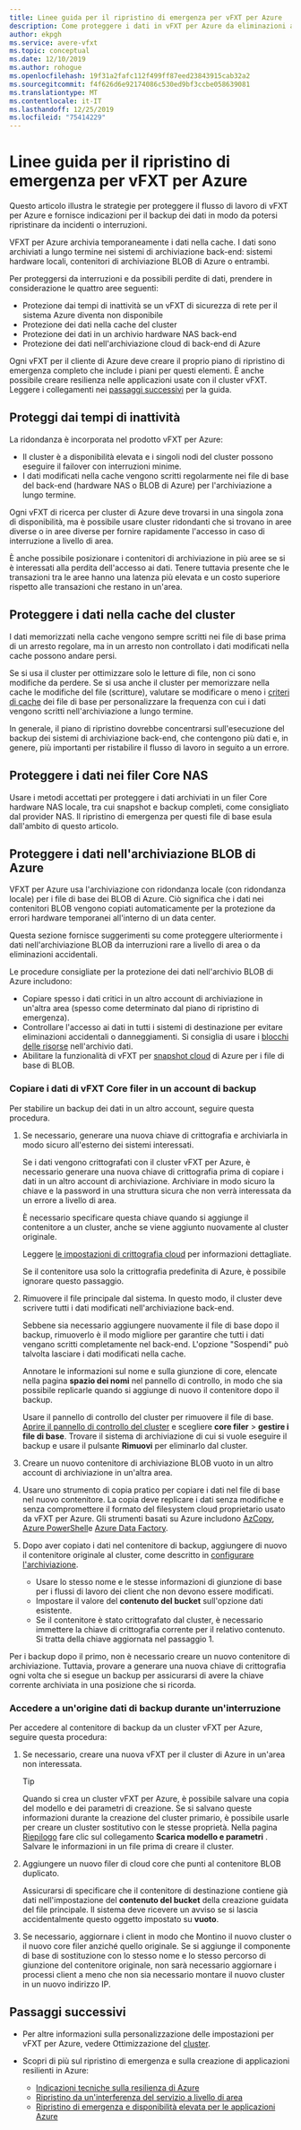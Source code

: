 ```yaml
---
title: Linee guida per il ripristino di emergenza per vFXT per Azure
description: Come proteggere i dati in vFXT per Azure da eliminazioni accidentali o interruzioni
author: ekpgh
ms.service: avere-vfxt
ms.topic: conceptual
ms.date: 12/10/2019
ms.author: rohogue
ms.openlocfilehash: 19f31a2fafc112f499ff87eed23843915cab32a2
ms.sourcegitcommit: f4f626d6e92174086c530ed9bf3ccbe058639081
ms.translationtype: MT
ms.contentlocale: it-IT
ms.lasthandoff: 12/25/2019
ms.locfileid: "75414229"
---
```

# <a name="disaster-recovery-guidance-for-avere-vfxt-for-azure"></a>Linee guida per il ripristino di emergenza per vFXT per Azure

Questo articolo illustra le strategie per proteggere il flusso di lavoro di vFXT per Azure e fornisce indicazioni per il backup dei dati in modo da potersi ripristinare da incidenti o interruzioni.

VFXT per Azure archivia temporaneamente i dati nella cache. I dati sono archiviati a lungo termine nei sistemi di archiviazione back-end: sistemi hardware locali, contenitori di archiviazione BLOB di Azure o entrambi.

Per proteggersi da interruzioni e da possibili perdite di dati, prendere in considerazione le quattro aree seguenti:

* Protezione dai tempi di inattività se un vFXT di sicurezza di rete per il sistema Azure diventa non disponibile
* Protezione dei dati nella cache del cluster
* Protezione dei dati in un archivio hardware NAS back-end
* Protezione dei dati nell'archiviazione cloud di back-end di Azure

Ogni vFXT per il cliente di Azure deve creare il proprio piano di ripristino di emergenza completo che include i piani per questi elementi. È anche possibile creare resilienza nelle applicazioni usate con il cluster vFXT. Leggere i collegamenti nei [passaggi successivi](#next-steps) per la guida.

## <a name="protect-against-downtime"></a>Proteggi dai tempi di inattività

La ridondanza è incorporata nel prodotto vFXT per Azure:

* Il cluster è a disponibilità elevata e i singoli nodi del cluster possono eseguire il failover con interruzioni minime.
* I dati modificati nella cache vengono scritti regolarmente nei file di base del back-end (hardware NAS o BLOB di Azure) per l'archiviazione a lungo termine.

Ogni vFXT di ricerca per cluster di Azure deve trovarsi in una singola zona di disponibilità, ma è possibile usare cluster ridondanti che si trovano in aree diverse o in aree diverse per fornire rapidamente l'accesso in caso di interruzione a livello di area.

È anche possibile posizionare i contenitori di archiviazione in più aree se si è interessati alla perdita dell'accesso ai dati. Tenere tuttavia presente che le transazioni tra le aree hanno una latenza più elevata e un costo superiore rispetto alle transazioni che restano in un'area.

## <a name="protect-data-in-the-cluster-cache"></a>Proteggere i dati nella cache del cluster

I dati memorizzati nella cache vengono sempre scritti nei file di base prima di un arresto regolare, ma in un arresto non controllato i dati modificati nella cache possono andare persi.

Se si usa il cluster per ottimizzare solo le letture di file, non ci sono modifiche da perdere. Se si usa anche il cluster per memorizzare nella cache le modifiche del file (scritture), valutare se modificare o meno i [criteri di cache](https://azure.github.io/Avere/legacy/ops_guide/4_7/html/gui_manage_cache_policies.html) dei file di base<!-- link to legacy doc --> per personalizzare la frequenza con cui i dati vengono scritti nell'archiviazione a lungo termine.

In generale, il piano di ripristino dovrebbe concentrarsi sull'esecuzione del backup dei sistemi di archiviazione back-end, che contengono più dati e, in genere, più importanti per ristabilire il flusso di lavoro in seguito a un errore.

## <a name="protect-data-in-nas-core-filers"></a>Proteggere i dati nei filer Core NAS

Usare i metodi accettati per proteggere i dati archiviati in un filer Core hardware NAS locale, tra cui snapshot e backup completi, come consigliato dal provider NAS. Il ripristino di emergenza per questi file di base esula dall'ambito di questo articolo.

## <a name="protect-data-in-azure-blob-storage"></a>Proteggere i dati nell'archiviazione BLOB di Azure

VFXT per Azure usa l'archiviazione con ridondanza locale (con ridondanza locale) per i file di base dei BLOB di Azure. Ciò significa che i dati nei contenitori BLOB vengono copiati automaticamente per la protezione da errori hardware temporanei all'interno di un data center.

Questa sezione fornisce suggerimenti su come proteggere ulteriormente i dati nell'archiviazione BLOB da interruzioni rare a livello di area o da eliminazioni accidentali.

Le procedure consigliate per la protezione dei dati nell'archivio BLOB di Azure includono:

* Copiare spesso i dati critici in un altro account di archiviazione in un'altra area (spesso come determinato dal piano di ripristino di emergenza).
* Controllare l'accesso ai dati in tutti i sistemi di destinazione per evitare eliminazioni accidentali o danneggiamenti. Si consiglia di usare i [blocchi delle risorse](../azure-resource-manager/resource-group-lock-resources.md) nell'archivio dati.
* Abilitare la funzionalità di vFXT per [snapshot cloud](<https://azure.github.io/Avere/legacy/ops_guide/4_7/html/gui_cloud_snapshot_policies.html>) di Azure per i file di base di BLOB.

### <a name="copy-avere-vfxt-core-filer-data-to-a-backup-account"></a>Copiare i dati di vFXT Core filer in un account di backup

Per stabilire un backup dei dati in un altro account, seguire questa procedura.

1. Se necessario, generare una nuova chiave di crittografia e archiviarla in modo sicuro all'esterno dei sistemi interessati.

   Se i dati vengono crittografati con il cluster vFXT per Azure, è necessario generare una nuova chiave di crittografia prima di copiare i dati in un altro account di archiviazione. Archiviare in modo sicuro la chiave e la password in una struttura sicura che non verrà interessata da un errore a livello di area.

   È necessario specificare questa chiave quando si aggiunge il contenitore a un cluster, anche se viene aggiunto nuovamente al cluster originale.

   Leggere [le impostazioni di crittografia cloud](<https://azure.github.io/Avere/legacy/ops_guide/4_7/html/gui_cloud_encryption_settings.html>)<!-- link to legacy doc site --> per informazioni dettagliate.

   Se il contenitore usa solo la crittografia predefinita di Azure, è possibile ignorare questo passaggio.

1. Rimuovere il file principale dal sistema. In questo modo, il cluster deve scrivere tutti i dati modificati nell'archiviazione back-end.

   Sebbene sia necessario aggiungere nuovamente il file di base dopo il backup, rimuoverlo è il modo migliore per garantire che tutti i dati vengano scritti completamente nel back-end. L'opzione "Sospendi" può talvolta lasciare i dati modificati nella cache. <!-- xxx true? or just metadata? -->

   Annotare le informazioni sul nome e sulla giunzione di core, elencate nella pagina **spazio dei nomi** nel pannello di controllo, in modo che sia possibile replicarle quando si aggiunge di nuovo il contenitore dopo il backup.

   Usare il pannello di controllo del cluster per rimuovere il file di base. [Aprire il pannello di controllo del cluster](avere-vfxt-cluster-gui.md) e scegliere **core filer** > **gestire i file di base**. Trovare il sistema di archiviazione di cui si vuole eseguire il backup e usare il pulsante **Rimuovi** per eliminarlo dal cluster.

1. Creare un nuovo contenitore di archiviazione BLOB vuoto in un altro account di archiviazione in un'altra area.

1. Usare uno strumento di copia pratico per copiare i dati nel file di base nel nuovo contenitore. La copia deve replicare i dati senza modifiche e senza compromettere il formato del filesystem cloud proprietario usato da vFXT per Azure. Gli strumenti basati su Azure includono [AzCopy](../storage/common/storage-use-azcopy-v10.md), [Azure PowerShell](../data-lake-store/data-lake-store-get-started-powershell.md)e [Azure Data Factory](../data-factory/connector-azure-data-lake-store.md).

1. Dopo aver copiato i dati nel contenitore di backup, aggiungere di nuovo il contenitore originale al cluster, come descritto in [configurare l'archiviazione](avere-vfxt-add-storage.md).

   * Usare lo stesso nome e le stesse informazioni di giunzione di base per i flussi di lavoro dei client che non devono essere modificati.
   * Impostare il valore del **contenuto del bucket** sull'opzione dati esistente.
   * Se il contenitore è stato crittografato dal cluster, è necessario immettere la chiave di crittografia corrente per il relativo contenuto. Si tratta della chiave aggiornata nel passaggio 1.

Per i backup dopo il primo, non è necessario creare un nuovo contenitore di archiviazione. Tuttavia, provare a generare una nuova chiave di crittografia ogni volta che si esegue un backup per assicurarsi di avere la chiave corrente archiviata in una posizione che si ricorda.

### <a name="access-a-backup-data-source-during-an-outage"></a>Accedere a un'origine dati di backup durante un'interruzione

Per accedere al contenitore di backup da un cluster vFXT per Azure, seguire questa procedura:

1. Se necessario, creare una nuova vFXT per il cluster di Azure in un'area non interessata.

   > [!TIP]
   > Quando si crea un cluster vFXT per Azure, è possibile salvare una copia del modello e dei parametri di creazione. Se si salvano queste informazioni durante la creazione del cluster primario, è possibile usarle per creare un cluster sostitutivo con le stesse proprietà. Nella pagina [Riepilogo](avere-vfxt-deploy.md#validation-and-purchase) fare clic sul collegamento **Scarica modello e parametri** . Salvare le informazioni in un file prima di creare il cluster.

1. Aggiungere un nuovo filer di cloud core che punti al contenitore BLOB duplicato.

   Assicurarsi di specificare che il contenitore di destinazione contiene già dati nell'impostazione del **contenuto del bucket** della creazione guidata del file principale. Il sistema deve ricevere un avviso se si lascia accidentalmente questo oggetto impostato su **vuoto**.  <!-- you can't add a populated volume at cluster creation time via template, only create a fresh one -->

1. Se necessario, aggiornare i client in modo che Montino il nuovo cluster o il nuovo core filer anziché quello originale. Se si aggiunge il componente di base di sostituzione con lo stesso nome e lo stesso percorso di giunzione del contenitore originale, non sarà necessario aggiornare i processi client a meno che non sia necessario montare il nuovo cluster in un nuovo indirizzo IP.

## <a name="next-steps"></a>Passaggi successivi

* Per altre informazioni sulla personalizzazione delle impostazioni per vFXT per Azure, vedere Ottimizzazione del [cluster](avere-vfxt-tuning.md).
* Scopri di più sul ripristino di emergenza e sulla creazione di applicazioni resilienti in Azure:

  * [Indicazioni tecniche sulla resilienza di Azure](https://docs.microsoft.com/azure/architecture/framework/resiliency/overview)
  * [Ripristino da un'interferenza del servizio a livello di area](https://docs.microsoft.com/azure/architecture/resiliency/recovery-loss-azure-region)
  * [Ripristino di emergenza e disponibilità elevata per le applicazioni Azure](<https://docs.microsoft.com/azure/resiliency/resiliency-disaster-recovery-high-availability-azure-applications>)
  <!-- can't find these in the source tree to use relative links -->
